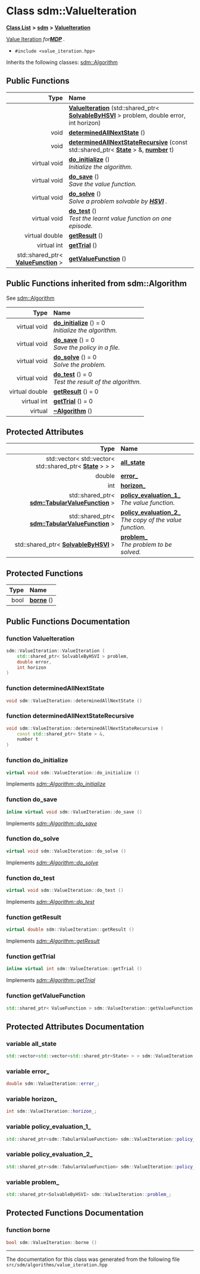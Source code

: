 
# Class sdm::ValueIteration

<link rel="stylesheet" href="https://cdnjs.cloudflare.com/ajax/libs/KaTeX/0.5.1/katex.min.css">
<link rel="stylesheet" href="https://cdn.jsdelivr.net/github-markdown-css/2.2.1/github-markdown.css"/>



[**Class List**](annotated.md) **>** [**sdm**](namespacesdm.md) **>** [**ValueIteration**](classsdm_1_1ValueIteration.md)



[Value Iteration](https://www.jstor.org/stable/24900506) _for_[_**MDP**_](classsdm_1_1MDP.md) _._

* `#include <value_iteration.hpp>`



Inherits the following classes: [sdm::Algorithm](classsdm_1_1Algorithm.md)
















## Public Functions

| Type | Name |
| ---: | :--- |
|   | [**ValueIteration**](classsdm_1_1ValueIteration.md#function-valueiteration) (std::shared\_ptr&lt; [**SolvableByHSVI**](classsdm_1_1SolvableByHSVI.md) &gt; problem, double error, int horizon) <br> |
|  void | [**determinedAllNextState**](classsdm_1_1ValueIteration.md#function-determinedallnextstate) () <br> |
|  void | [**determinedAllNextStateRecursive**](classsdm_1_1ValueIteration.md#function-determinedallnextstaterecursive) (const std::shared\_ptr&lt; [**State**](classsdm_1_1State.md) &gt; &, [**number**](namespacesdm.md#typedef-number) t) <br> |
| virtual void | [**do\_initialize**](classsdm_1_1ValueIteration.md#function-do-initialize) () <br>_Initialize the algorithm._  |
| virtual void | [**do\_save**](classsdm_1_1ValueIteration.md#function-do-save) () <br>_Save the value function._  |
| virtual void | [**do\_solve**](classsdm_1_1ValueIteration.md#function-do-solve) () <br>_Solve a problem solvable by_ [_**HSVI**_](classsdm_1_1HSVI.md) _._ |
| virtual void | [**do\_test**](classsdm_1_1ValueIteration.md#function-do-test) () <br>_Test the learnt value function on one episode._  |
| virtual double | [**getResult**](classsdm_1_1ValueIteration.md#function-getresult) () <br> |
| virtual int | [**getTrial**](classsdm_1_1ValueIteration.md#function-gettrial) () <br> |
|  std::shared\_ptr&lt; [**ValueFunction**](classsdm_1_1ValueFunction.md) &gt; | [**getValueFunction**](classsdm_1_1ValueIteration.md#function-getvaluefunction) () <br> |

## Public Functions inherited from sdm::Algorithm

See [sdm::Algorithm](classsdm_1_1Algorithm.md)

| Type | Name |
| ---: | :--- |
| virtual void | [**do\_initialize**](classsdm_1_1Algorithm.md#function-do-initialize) () = 0<br>_Initialize the algorithm._  |
| virtual void | [**do\_save**](classsdm_1_1Algorithm.md#function-do-save) () = 0<br>_Save the policy in a file._  |
| virtual void | [**do\_solve**](classsdm_1_1Algorithm.md#function-do-solve) () = 0<br>_Solve the problem._  |
| virtual void | [**do\_test**](classsdm_1_1Algorithm.md#function-do-test) () = 0<br>_Test the result of the algorithm._  |
| virtual double | [**getResult**](classsdm_1_1Algorithm.md#function-getresult) () = 0<br> |
| virtual int | [**getTrial**](classsdm_1_1Algorithm.md#function-gettrial) () = 0<br> |
| virtual  | [**~Algorithm**](classsdm_1_1Algorithm.md#function-algorithm) () <br> |







## Protected Attributes

| Type | Name |
| ---: | :--- |
|  std::vector&lt; std::vector&lt; std::shared\_ptr&lt; [**State**](classsdm_1_1State.md) &gt; &gt; &gt; | [**all\_state**](classsdm_1_1ValueIteration.md#variable-all-state)  <br> |
|  double | [**error\_**](classsdm_1_1ValueIteration.md#variable-error-)  <br> |
|  int | [**horizon\_**](classsdm_1_1ValueIteration.md#variable-horizon-)  <br> |
|  std::shared\_ptr&lt; [**sdm::TabularValueFunction**](namespacesdm.md#typedef-tabularvaluefunction) &gt; | [**policy\_evaluation\_1\_**](classsdm_1_1ValueIteration.md#variable-policy-evaluation-1-)  <br>_The value function._  |
|  std::shared\_ptr&lt; [**sdm::TabularValueFunction**](namespacesdm.md#typedef-tabularvaluefunction) &gt; | [**policy\_evaluation\_2\_**](classsdm_1_1ValueIteration.md#variable-policy-evaluation-2-)  <br>_The copy of the value function._  |
|  std::shared\_ptr&lt; [**SolvableByHSVI**](classsdm_1_1SolvableByHSVI.md) &gt; | [**problem\_**](classsdm_1_1ValueIteration.md#variable-problem-)  <br>_The problem to be solved._  |




## Protected Functions

| Type | Name |
| ---: | :--- |
|  bool | [**borne**](classsdm_1_1ValueIteration.md#function-borne) () <br> |




## Public Functions Documentation


### function ValueIteration 


```cpp
sdm::ValueIteration::ValueIteration (
    std::shared_ptr< SolvableByHSVI > problem,
    double error,
    int horizon
) 
```



### function determinedAllNextState 


```cpp
void sdm::ValueIteration::determinedAllNextState () 
```



### function determinedAllNextStateRecursive 


```cpp
void sdm::ValueIteration::determinedAllNextStateRecursive (
    const std::shared_ptr< State > &,
    number t
) 
```



### function do\_initialize 


```cpp
virtual void sdm::ValueIteration::do_initialize () 
```


Implements [*sdm::Algorithm::do\_initialize*](classsdm_1_1Algorithm.md#function-do-initialize)


### function do\_save 


```cpp
inline virtual void sdm::ValueIteration::do_save () 
```


Implements [*sdm::Algorithm::do\_save*](classsdm_1_1Algorithm.md#function-do-save)


### function do\_solve 


```cpp
virtual void sdm::ValueIteration::do_solve () 
```


Implements [*sdm::Algorithm::do\_solve*](classsdm_1_1Algorithm.md#function-do-solve)


### function do\_test 


```cpp
virtual void sdm::ValueIteration::do_test () 
```


Implements [*sdm::Algorithm::do\_test*](classsdm_1_1Algorithm.md#function-do-test)


### function getResult 


```cpp
virtual double sdm::ValueIteration::getResult () 
```


Implements [*sdm::Algorithm::getResult*](classsdm_1_1Algorithm.md#function-getresult)


### function getTrial 


```cpp
inline virtual int sdm::ValueIteration::getTrial () 
```


Implements [*sdm::Algorithm::getTrial*](classsdm_1_1Algorithm.md#function-gettrial)


### function getValueFunction 


```cpp
std::shared_ptr< ValueFunction > sdm::ValueIteration::getValueFunction () 
```


## Protected Attributes Documentation


### variable all\_state 


```cpp
std::vector<std::vector<std::shared_ptr<State> > > sdm::ValueIteration::all_state;
```



### variable error\_ 


```cpp
double sdm::ValueIteration::error_;
```



### variable horizon\_ 


```cpp
int sdm::ValueIteration::horizon_;
```



### variable policy\_evaluation\_1\_ 


```cpp
std::shared_ptr<sdm::TabularValueFunction> sdm::ValueIteration::policy_evaluation_1_;
```



### variable policy\_evaluation\_2\_ 


```cpp
std::shared_ptr<sdm::TabularValueFunction> sdm::ValueIteration::policy_evaluation_2_;
```



### variable problem\_ 


```cpp
std::shared_ptr<SolvableByHSVI> sdm::ValueIteration::problem_;
```


## Protected Functions Documentation


### function borne 


```cpp
bool sdm::ValueIteration::borne () 
```



------------------------------
The documentation for this class was generated from the following file `src/sdm/algorithms/value_iteration.hpp`